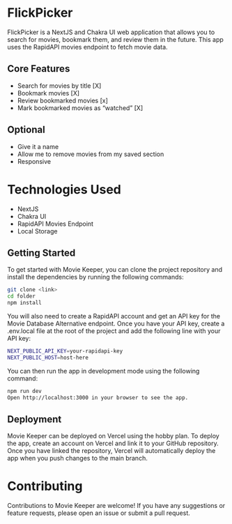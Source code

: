 # FlickPicker

FlickPicker is a NextJS and Chakra UI web application that allows you to search for movies, bookmark them, and review them in the future. This app uses the RapidAPI movies endpoint to fetch movie data.

## Core Features

- Search for movies by title [X]
- Bookmark movies [X]
- Review bookmarked movies [x]
- Mark bookmarked movies as “watched” [X]

## Optional

- Give it a name
- Allow me to remove movies from my saved section
- Responsive

#

# Technologies Used

- NextJS
- Chakra UI
- RapidAPI Movies Endpoint
- Local Storage

## Getting Started

To get started with Movie Keeper, you can clone the project repository and install the dependencies by running the following commands:

```bash
git clone <link>
cd folder
npm install
```

You will also need to create a RapidAPI account and get an API key for the Movie Database Alternative endpoint. Once you have your API key, create a .env.local file at the root of the project and add the following line with your API key:

```bash
NEXT_PUBLIC_API_KEY=your-rapidapi-key
NEXT_PUBLIC_HOST=host-here
```

You can then run the app in development mode using the following command:

```bash
npm run dev
Open http://localhost:3000 in your browser to see the app.
```

## Deployment

Movie Keeper can be deployed on Vercel using the hobby plan. To deploy the app, create an account on Vercel and link it to your GitHub repository. Once you have linked the repository, Vercel will automatically deploy the app when you push changes to the main branch.

# Contributing

Contributions to Movie Keeper are welcome! If you have any suggestions or feature requests, please open an issue or submit a pull request.

